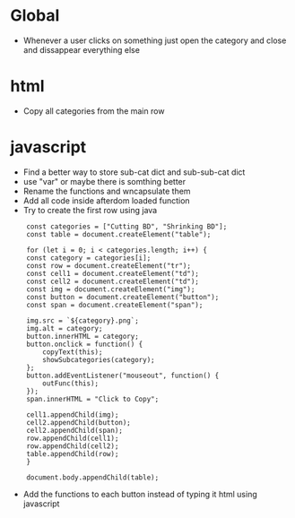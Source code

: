 # Global
-   Whenever a user clicks on something just open the category and close and dissappear everything else

# html
-   Copy all categories from the main row

# javascript
-   Find a better way to store sub-cat dict and sub-sub-cat dict
-   use "var" or maybe there is somthing better
-   Rename the functions and wncapsulate them
- Add all code inside afterdom loaded function
-   Try to create the first row using java

```
    const categories = ["Cutting BD", "Shrinking BD"];
    const table = document.createElement("table");

    for (let i = 0; i < categories.length; i++) {
    const category = categories[i];
    const row = document.createElement("tr");
    const cell1 = document.createElement("td");
    const cell2 = document.createElement("td");
    const img = document.createElement("img");
    const button = document.createElement("button");
    const span = document.createElement("span");

    img.src = `${category}.png`;
    img.alt = category;
    button.innerHTML = category;
    button.onclick = function() {
        copyText(this);
        showSubcategories(category);
    };
    button.addEventListener("mouseout", function() {
        outFunc(this);
    });
    span.innerHTML = "Click to Copy";

    cell1.appendChild(img);
    cell2.appendChild(button);
    cell2.appendChild(span);
    row.appendChild(cell1);
    row.appendChild(cell2);
    table.appendChild(row);
    }

    document.body.appendChild(table);
```
-   Add the functions to each button instead of typing it html using javascript